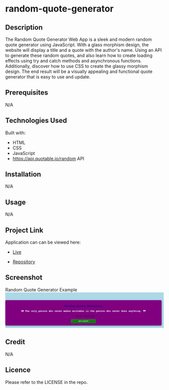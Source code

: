 # random-quote-generator

## Description
The Random Quote Generator Web App is a sleek and modern random quote generator using JavaScript. With a glass morphism design, the website will display a title and a quote with the author's name. Using an API to generate these random quotes, and also learn how to create loading effects using try and catch methods and asynchronous functions. Additionally, discover how to use CSS to create the glassy morphism design. The end result will be a visually appealing and functional quote generator that is easy to use and update.

## Prerequisites
N/A

## Technologies Used
Built with:
* HTML
* CSS
* JavaScript
* https://api.quotable.io/random API

## Installation
N/A

## Usage
N/A

## Project Link
Application can can be viewed here: 
* [Live](https://yvonnesarah.github.io/random-quote-generator/)

* [Repository](https://github.com/yvonnesarah/random-quote-generator)

## Screenshot
Random Quote Generator Example
![Screenshot](assets/images/random-quote-generator-example.png "Random Quote Generator Example ")

## Credit
N/A

## Licence
Please refer to the LICENSE in the repo.